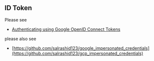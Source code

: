 ## ID Token


Please see

* [Authenticating using Google OpenID Connect Tokens](https://github.com/salrashid123/google_id_token)


please also see

* [https://github.com/salrashid123/google_impersonated_credentials](https://github.com/salrashid123/gcp_impersonated_credentials)

